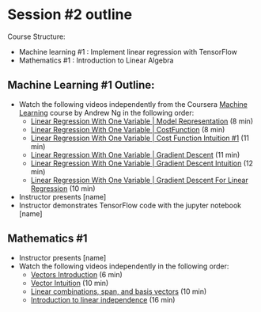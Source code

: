# Session #2 outline 
Course Structure:
- Machine learning #1 : Implement linear regression with TensorFlow 
- Mathematics #1 : Introduction to Linear Algebra

## Machine Learning #1 Outline:
- Watch the following videos independently from the Coursera [Machine Learning](https://www.coursera.org/learn/machine-learning) course by Andrew Ng in the following order:
  - [Linear Regression With One Variable | Model Representation](https://www.youtube.com/watch?v=kHwlB_j7Hkc&index=4&list=PLLssT5z_DsK-h9vYZkQkYNWcItqhlRJLN) (8 min)
  - [Linear Regression With One Variable | CostFunction](https://www.youtube.com/watch?v=yuH4iRcggMw&list=PLLssT5z_DsK-h9vYZkQkYNWcItqhlRJLN&index=5) (8 min)
  - [Linear Regression With One Variable | Cost Function Intuition #1](https://www.youtube.com/watch?v=yR2ipCoFvNo&list=PLLssT5z_DsK-h9vYZkQkYNWcItqhlRJLN&index=6) (11 min)
  - [Linear Regression With One Variable | Gradient Descent](https://www.youtube.com/watch?v=F6GSRDoB-Cg&index=8&list=PLLssT5z_DsK-h9vYZkQkYNWcItqhlRJLN) (11 min)
  - [Linear Regression With One Variable | Gradient Descent Intuition](https://www.youtube.com/watch?v=YovTqTY-PYY&index=9&list=PLLssT5z_DsK-h9vYZkQkYNWcItqhlRJLN) (12 min)
  - [Linear Regression With One Variable | Gradient Descent For Linear Regression](https://www.youtube.com/watch?v=GtSf2T6Co80&index=10&list=PLLssT5z_DsK-h9vYZkQkYNWcItqhlRJLN) (10 min)
- Instructor presents [name]
- Instructor demonstrates TensorFlow code with the jupyter notebook [name]

## Mathematics #1
- Instructor presents [name]
- Watch the following videos independently in the following order:
  - [Vectors Introduction](https://www.youtube.com/watch?time_continue=5&v=br7tS1t2SFE) (6 min)
  - [Vector Intuition](https://www.youtube.com/watch?v=fNk_zzaMoSs&list=PLZHQObOWTQDPD3MizzM2xVFitgF8hE_ab&index=2) (10 min)
  - [Linear combinations, span, and basis vectors](https://www.youtube.com/watch?v=k7RM-ot2NWY&index=3&list=PLZHQObOWTQDPD3MizzM2xVFitgF8hE_ab) (10 min)
  - [Introduction to linear independence](https://www.youtube.com/watch?v=CrV1xCWdY-g&index=9&list=PLrsBhRPS9dWHGfBTLJcmeopwjbTCn6cUe) (16 min)
